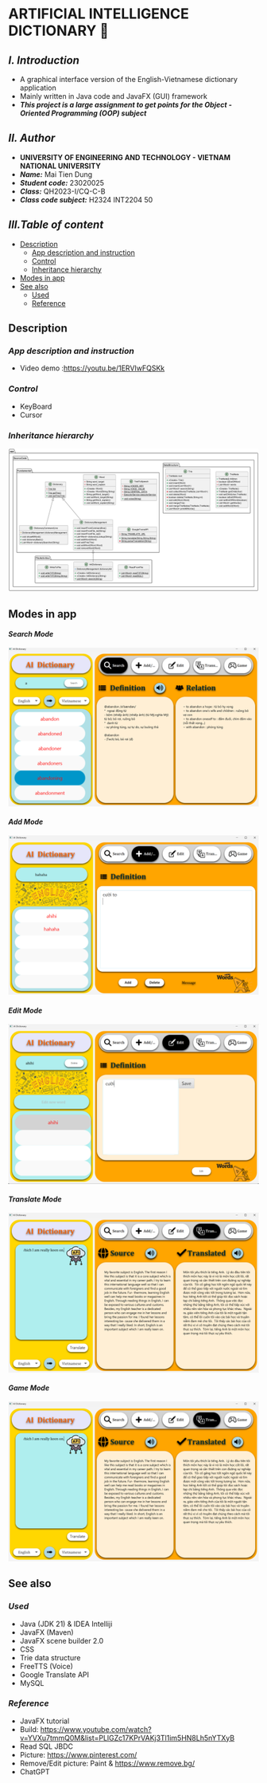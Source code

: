 # **ARTIFICIAL INTELLIGENCE DICTIONARY 🧠**

## ***I. Introduction***

+ A graphical interface version of the English-Vietnamese dictionary application
+ Mainly written in Java code and JavaFX (GUI) framework
+ ***This project is a large assignment to get points for the Object - Oriented Programming (OOP) subject***

## ***II. Author***

+ **UNIVERSITY OF ENGINEERING AND TECHNOLOGY - VIETNAM NATIONAL UNIVERSITY**
+ ***Name:*** Mai Tien Dung
+ ***Student code:*** 23020025
+ ***Class:*** QH2023-I/CQ-C-B
+ ***Class code subject:*** H2324 INT2204 50

## ***III.Table of content***

- [Description](#description)
    * [App description and instruction](#app-description-and-instruction)
    * [Control](#control)
    * [Inheritance hierarchy](#inheritance-hierarchy)
- [Modes in app](#modes-in-app)
- [See also](#see-also)
  * [Used](#used)
  * [Reference](#Reference)

## **Description** 
### *App description and instruction* 

- Video demo :https://youtu.be/1ERVIwFQSKk
### *Control* 
- KeyBoard
- Cursor
### *Inheritance hierarchy*
![UML Diagram](UML.png)

## **Modes in app** 
#### *Search Mode*
![Search Mode](Mode/SearchMode.png)

#### *Add Mode*
![Add Mode](Mode/AddMode.png)

#### *Edit Mode*
![Edit Mode](Mode/EditMode.png)

#### *Translate Mode*
![Translate Mode](Mode/TranslateMode.png)

#### *Game Mode*
![Game Mode](Mode/TranslateMode.png)

## **See also** 
### *Used*
- Java (JDK 21) & IDEA Intelliji
- JavaFX (Maven)
- JavaFX scene builder 2.0
- CSS
- Trie data structure
- FreeTTS (Voice)
- Google Translate API
- MySQL
### *Reference*
- JavaFX tutorial
- Build: https://www.youtube.com/watch?v=YVXu7tmmQ0M&list=PLlGZc17KPrVAKj3Tl1im5HN8Lh5nYTXyB
- Read SQL JBDC 
- Picture: https://www.pinterest.com/
- Remove/Edit picture: Paint & https://www.remove.bg/
- ChatGPT






    


